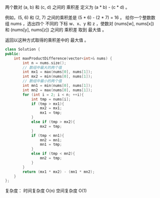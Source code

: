 两个数对 (a, b) 和 (c, d) 之间的 乘积差 定义为 (a * b) - (c * d) 。

例如，(5, 6) 和 (2, 7) 之间的乘积差是 (5 * 6) - (2 * 7) = 16 。
给你一个整数数组 nums ，选出四个 不同的 下标 w、x、y 和 z ，使数对 (nums[w], nums[x]) 和 (nums[y], nums[z]) 之间的 乘积差 取到 最大值 。

返回以这种方式取得的乘积差中的 最大值 。

```C++
class Solution {
public:
    int maxProductDifference(vector<int>& nums) {
        int n = nums.size();
        // 数组中最大的两个值
        int mx1 = max(nums[0], nums[1]);
        int mx2 = min(nums[0], nums[1]);
        // 数组中最小的两个值
        int mn1 = min(nums[0], nums[1]);
        int mn2 = max(nums[0], nums[1]);
        for (int i = 2; i < n; ++i){
            int tmp = nums[i];
            if (tmp > mx1){
                mx2 = mx1;
                mx1 = tmp;
            }
            else if (tmp > mx2){
                mx2 = tmp;
            }
            if (tmp < mn1){
                mn2 = mn1;
                mn1 = tmp;
            }
            else if (tmp < mn2){
                mn2 = tmp;
            }
        }
        return (mx1 * mx2) - (mn1 * mn2);
    }
};


```
复杂度：
时间复杂度 O(n)
空间复杂度 O(1)
